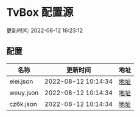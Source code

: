 
# TvBox 配置源

更新时间: 2022-08-12 16:23:12


## 配置

|   名称  | 更新时间  |地址  |
|  ----  | ----  |----  |
|  eiei.json | 2022-08-12 10:14:34 |[地址](https://box.okeybox.top/tv/eiei.json) |
|  weuy.json | 2022-08-12 10:14:34 |[地址](https://box.okeybox.top/tv/weuy.json) |
|  cz6k.json | 2022-08-12 10:14:34 |[地址](https://box.okeybox.top/tv/cz6k.json) |
  
    
